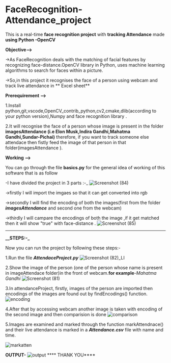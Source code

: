# FaceRecognition-Attendance_project
This is a real-time **face recognition project** with **tracking  Attendance** made **using Python -OpenCV** 


**Objective-->**

->As FaceRecognition deals with the matching of facial features by recognizing face-distance.OpenCV library in Python,
uses machine learning algorithms to search for faces within a picture. 

->So,in this project it recognises the face of a person using webcam and track live attendance in ** Excel sheet**

**Prerequirement -->**

1.Install python,git,vscode,OpenCV_contrib_python,cv2,cmake,dlib(according to your python version),Numpy and face recognition library .

2.It will recognise the face of a person whose image is present in the folder **imagesAttendance (i.e Elon Musk,Indira Gandhi,Mahatma Gandhi,Sundar-Pichai)**
therefore, if you want to track someone else attendace then fistly feed the image of that person in that folder(imagesAttendance ).

**Working -->**

You can go through the file **basics.py** for the general idea of working of this software that is as follow

-I have divided the project in 3 parts :-_
![Screenshot (84)](https://user-images.githubusercontent.com/85822746/170771348-f1287f0a-3228-44c2-afc3-ca64a3f9f8a9.png)

->firstly I will import the imgaes so that it can get converted into rgb

->secondly I will find the encoding of both the images(first from the folder **_imagesAttendance_** and second one from the webcam)

->thirdly I will campare the encodings of both the image ,if it get matched then it will show "true" with face-distance .
![Screenshot (85)](https://user-images.githubusercontent.com/85822746/170771396-d191b150-2a52-49a0-9a74-8a230c69bcac.png)

************************************************

**__STEPS:-_**

Now you can run the project by following these steps:-

1.Run the file **_AttendaceProject.py_**
![Screenshot (82)_LI](https://user-images.githubusercontent.com/85822746/170770332-ce8a9611-935f-4e77-b27d-d79766a3ea26.jpg)

2.Show the image of the person (one of the person whose name is present in imageAttendace folder)in the front of webcam.**for example**-_Mahatma Gandhi_
![Screenshot (81)](https://user-images.githubusercontent.com/85822746/170769335-99e59faf-aedc-4369-b763-5b9c8d492937.png)

3.In attendanceProject, firstly, images of the person are imported then encodings of the images are found out by findEncodings() function.
![encoding](https://user-images.githubusercontent.com/85822746/170772384-cae15c72-959b-4e9f-9070-4260ba531b34.PNG)

4.After that by accessing webcam another image is taken with encoding of the second image and then comparision is done
![comparison](https://user-images.githubusercontent.com/85822746/170772429-c3d51c8e-40db-4b47-a914-2ae3d2404ca7.PNG)

5.Images are examined and marked through the function markAttendnace() and their live attendance is marked in a **_Attendance.csv_** file with name and time.

![markatten](https://user-images.githubusercontent.com/85822746/170772478-823e4261-e0bf-4161-8cf2-2f32b9512214.PNG)

**OUTPUT-**
![output](https://user-images.githubusercontent.com/85822746/170772609-cf75c12b-3e9a-4c33-a16b-f639f8e636bc.PNG)
                                                 **** THANK YOU****




